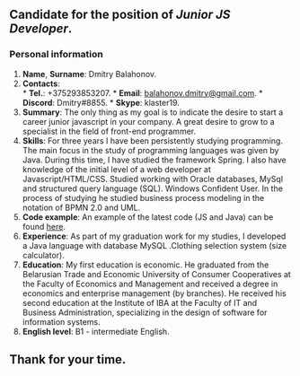 ## Candidate for the position of *Junior JS Developer*.

### Personal information 
1. **Name**, **Surname**: Dmitry Balahonov.
2. **Сontacts**:  
                * **Tel.**: +375293853207.
                * **Email**: balahonov.dmitry@gmail.com.
                * **Discord**: Dmitry#8855.
                * **Skype**: klaster19.
3. **Summary**: The only thing as my goal is to indicate the desire to start a career junior javascript in your company. A great desire to grow to a specialist in the field of front-end programmer. 
4. **Skills**: For three years I have been persistently studying programming. The main focus in the study of programming languages was given by Java. During this time, I have studied the framework Spring. I also have knowledge of the initial level of a web developer at Javascript/HTML/CSS.
Studied working with Oracle databases, MySql and structured query language (SQL). Windows Confident User. In the process of studying he studied business process modeling in the notation of BPMN 2.0 and UML.
5. **Code example**: An example of the latest code (JS and Java) can be found [here](https://github.com/PsqNew/Task.git).
6. **Experience**: As part of my graduation work for my studies, I developed a Java language with database MySQL .Clothing selection system (size calculator).
7. **Education**: My first education is economic. He graduated from the Belarusian Trade and Economic University of Consumer Cooperatives at the Faculty of Economics and Management and received a degree in economics and enterprise management (by branches).
He received his second education at the Institute of IBA at the Faculty of IT and Business Administration, specializing in the design of software for information systems.
8. **English level**: B1 - intermediate English.

## Thank for your time.